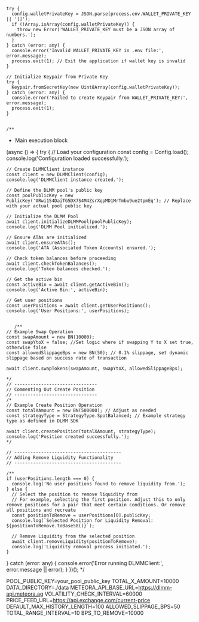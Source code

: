     
    try {
      config.walletPrivateKey = JSON.parse(process.env.WALLET_PRIVATE_KEY || '[]');
      if (!Array.isArray(config.walletPrivateKey)) {
        throw new Error('WALLET_PRIVATE_KEY must be a JSON array of numbers.');
      }
    } catch (error: any) {
      console.error('Invalid WALLET_PRIVATE_KEY in .env file:', error.message);
      process.exit(1); // Exit the application if wallet key is invalid
    }

    // Initialize Keypair from Private Key
    try {
      Keypair.fromSecretKey(new Uint8Array(config.walletPrivateKey));
    } catch (error: any) {
      console.error('Failed to create Keypair from WALLET_PRIVATE_KEY:', error.message);
      process.exit(1);
    }
    

    /**
 * Main execution block

(async () => {
  try {
    // Load your configuration
    const config = Config.load();
    console.log('Configuration loaded successfully.');

    // Create DLMMClient instance
    const client = new DLMMClient(config);
    console.log('DLMMClient instance created.');

    // Define the DLMM pool's public key
    const poolPublicKey = new PublicKey('ARwi1S4DaiTG5DX7S4M4ZsrXqpMD1MrTmbu9ue2tpmEq'); // Replace with your actual pool public key

    // Initialize the DLMM Pool
    await client.initializeDLMMPool(poolPublicKey);
    console.log('DLMM Pool initialized.');

    // Ensure ATAs are initialized
    await client.ensureATAs();
    console.log('ATA (Associated Token Accounts) ensured.');

    // Check token balances before proceeding
    await client.checkTokenBalances();
    console.log('Token balances checked.');

    // Get the active bin
    const activeBin = await client.getActiveBin();
    console.log('Active Bin:', activeBin);

    // Get user positions
    const userPositions = await client.getUserPositions();
    console.log('User Positions:', userPositions);


       /** 
    // Example Swap Operation
    const swapAmount = new BN(10000);
    const swapYtoX = false; //Set logic where if swapping Y to X set true, otherwise false
    const allowedSlippageBps = new BN(50); // 0.1% slippage, set dynamic slippage based on success rate of transaction

    await client.swapTokens(swapAmount, swapYtoX, allowedSlippageBps);

    */
    // -------------------------------
    // Commenting Out Create Position
    // -------------------------------
    /*
    // Example Create Position Operation
    const totalXAmount = new BN(500000); // Adjust as needed
    const strategyType = StrategyType.SpotBalanced; // Example strategy type as defined in DLMM SDK

    await client.createPosition(totalXAmount, strategyType);
    console.log('Position created successfully.');
    */

    // ----------------------------------------
    // Adding Remove Liquidity Functionality
    // ----------------------------------------

    /** 
    if (userPositions.length === 0) {
      console.log('No user positions found to remove liquidity from.');
    } else {
      // Select the position to remove liquidity from
      // For example, selecting the first position. Adjust this to only remove positions for a pair that meet certain conditions. Or remove all positions and recreate
      const positionToRemove = userPositions[0].publicKey; 
      console.log(`Selected Position for Liquidity Removal: ${positionToRemove.toBase58()}`);

      // Remove Liquidity from the selected position
      await client.removeLiquidity(positionToRemove);
      console.log('Liquidity removal process initiated.');
    }

  } catch (error: any) {
    console.error('Error running DLMMClient:', error.message || error);
  }
})();
 */


POOL_PUBLIC_KEY=your_pool_public_key
TOTAL_X_AMOUNT=10000
DATA_DIRECTORY=./data
METEORA_API_BASE_URL=https://dlmm-api.meteora.ag
VOLATILITY_CHECK_INTERVAL=60000
PRICE_FEED_URL=https://api.exchange.com/current-price
DEFAULT_MAX_HISTORY_LENGTH=100
ALLOWED_SLIPPAGE_BPS=50
TOTAL_RANGE_INTERVAL=10
BPS_TO_REMOVE=10000